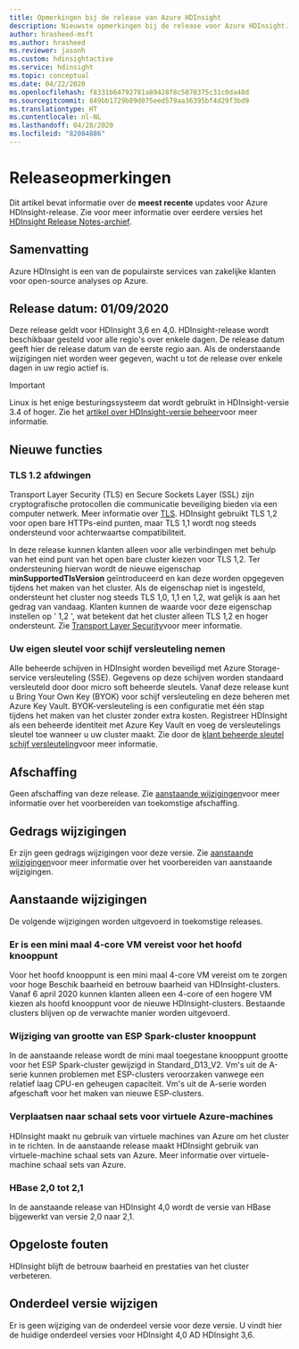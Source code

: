 ```yaml
---
title: Opmerkingen bij de release van Azure HDInsight
description: Nieuwste opmerkingen bij de release voor Azure HDInsight. Bekijk ontwikkel tips en Details voor Hadoop, Spark, R Server, Hive en meer.
author: hrasheed-msft
ms.author: hrasheed
ms.reviewer: jasonh
ms.custom: hdinsightactive
ms.service: hdinsight
ms.topic: conceptual
ms.date: 04/22/2020
ms.openlocfilehash: f8331b64792781a89428f8c5070375c31c0da48d
ms.sourcegitcommit: 849bb1729b89d075eed579aa36395bf4d29f3bd9
ms.translationtype: HT
ms.contentlocale: nl-NL
ms.lasthandoff: 04/28/2020
ms.locfileid: "82084886"
---
```

# <a name="release-notes"></a>Releaseopmerkingen

Dit artikel bevat informatie over de **meest recente** updates voor Azure HDInsight-release. Zie voor meer informatie over eerdere versies het [HDInsight Release Notes-archief](hdinsight-release-notes-archive.md).

## <a name="summary"></a>Samenvatting

Azure HDInsight is een van de populairste services van zakelijke klanten voor open-source analyses op Azure.

## <a name="release-date-01092020"></a>Release datum: 01/09/2020

Deze release geldt voor HDInsight 3,6 en 4,0. HDInsight-release wordt beschikbaar gesteld voor alle regio's over enkele dagen. De release datum geeft hier de release datum van de eerste regio aan. Als de onderstaande wijzigingen niet worden weer gegeven, wacht u tot de release over enkele dagen in uw regio actief is.

> [!IMPORTANT]  
> Linux is het enige besturingssysteem dat wordt gebruikt in HDInsight-versie 3.4 of hoger. Zie het [artikel over HDInsight-versie beheer](hdinsight-component-versioning.md)voor meer informatie.

## <a name="new-features"></a>Nieuwe functies
### <a name="tls-12-enforcement"></a>TLS 1.2 afdwingen
Transport Layer Security (TLS) en Secure Sockets Layer (SSL) zijn cryptografische protocollen die communicatie beveiliging bieden via een computer netwerk. Meer informatie over [TLS](https://en.wikipedia.org/wiki/Transport_Layer_Security#SSL_1.0.2C_2.0_and_3.0). HDInsight gebruikt TLS 1,2 voor open bare HTTPs-eind punten, maar TLS 1,1 wordt nog steeds ondersteund voor achterwaartse compatibiliteit. 

In deze release kunnen klanten alleen voor alle verbindingen met behulp van het eind punt van het open bare cluster kiezen voor TLS 1,2. Ter ondersteuning hiervan wordt de nieuwe eigenschap **minSupportedTlsVersion** geïntroduceerd en kan deze worden opgegeven tijdens het maken van het cluster. Als de eigenschap niet is ingesteld, ondersteunt het cluster nog steeds TLS 1,0, 1,1 en 1,2, wat gelijk is aan het gedrag van vandaag. Klanten kunnen de waarde voor deze eigenschap instellen op ' 1,2 ', wat betekent dat het cluster alleen TLS 1,2 en hoger ondersteunt. Zie [Transport Layer Security](./transport-layer-security.md)voor meer informatie.

### <a name="bring-your-own-key-for-disk-encryption"></a>Uw eigen sleutel voor schijf versleuteling nemen
Alle beheerde schijven in HDInsight worden beveiligd met Azure Storage-service versleuteling (SSE). Gegevens op deze schijven worden standaard versleuteld door door micro soft beheerde sleutels. Vanaf deze release kunt u Bring Your Own Key (BYOK) voor schijf versleuteling en deze beheren met Azure Key Vault. BYOK-versleuteling is een configuratie met één stap tijdens het maken van het cluster zonder extra kosten. Registreer HDInsight als een beheerde identiteit met Azure Key Vault en voeg de versleutelings sleutel toe wanneer u uw cluster maakt. Zie door de [klant beheerde sleutel schijf versleuteling](https://docs.microsoft.com/azure/hdinsight/disk-encryption)voor meer informatie.

## <a name="deprecation"></a>Afschaffing
Geen afschaffing van deze release. Zie [aanstaande wijzigingen](#upcoming-changes)voor meer informatie over het voorbereiden van toekomstige afschaffing.

## <a name="behavior-changes"></a>Gedrags wijzigingen
Er zijn geen gedrags wijzigingen voor deze versie. Zie [aanstaande wijzigingen](#upcoming-changes)voor meer informatie over het voorbereiden van aanstaande wijzigingen.

## <a name="upcoming-changes"></a>Aanstaande wijzigingen
De volgende wijzigingen worden uitgevoerd in toekomstige releases. 

### <a name="a-minimum-4-core-vm-is-required-for-head-node"></a>Er is een mini maal 4-core VM vereist voor het hoofd knooppunt 
Voor het hoofd knooppunt is een mini maal 4-core VM vereist om te zorgen voor hoge Beschik baarheid en betrouw baarheid van HDInsight-clusters. Vanaf 6 april 2020 kunnen klanten alleen een 4-core of een hogere VM kiezen als hoofd knooppunt voor de nieuwe HDInsight-clusters. Bestaande clusters blijven op de verwachte manier worden uitgevoerd. 

### <a name="esp-spark-cluster-node-size-change"></a>Wijziging van grootte van ESP Spark-cluster knooppunt 
In de aanstaande release wordt de mini maal toegestane knooppunt grootte voor het ESP Spark-cluster gewijzigd in Standard_D13_V2. Vm's uit de A-serie kunnen problemen met ESP-clusters veroorzaken vanwege een relatief laag CPU-en geheugen capaciteit. Vm's uit de A-serie worden afgeschaft voor het maken van nieuwe ESP-clusters.

### <a name="moving-to-azure-virtual-machine-scale-sets"></a>Verplaatsen naar schaal sets voor virtuele Azure-machines
HDInsight maakt nu gebruik van virtuele machines van Azure om het cluster in te richten. In de aanstaande release maakt HDInsight gebruik van virtuele-machine schaal sets van Azure. Meer informatie over virtuele-machine schaal sets van Azure.

### <a name="hbase-20-to-21"></a>HBase 2,0 tot 2,1
In de aanstaande release van HDInsight 4,0 wordt de versie van HBase bijgewerkt van versie 2,0 naar 2,1.

## <a name="bug-fixes"></a>Opgeloste fouten
HDInsight blijft de betrouw baarheid en prestaties van het cluster verbeteren. 

## <a name="component-version-change"></a>Onderdeel versie wijzigen
Er is geen wijziging van de onderdeel versie voor deze versie. U vindt hier de huidige onderdeel versies voor HDInsight 4,0 AD HDInsight 3,6.

